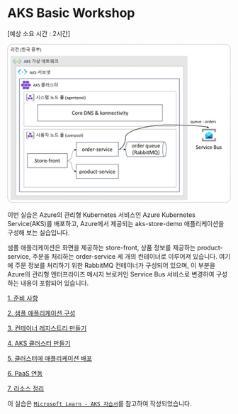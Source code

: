 # AKS Basic Workshop

[예상 소요 시간 : 2시간]

![image.png](./images/image.png)

이번 실습은 Azure의 관리형 Kubernetes 서비스인 Azure Kubernetes Service(AKS)를 배포하고, Azure에서 제공되는 aks-store-demo 애플리케이션을 구성해 보는 실습입니다.

샘플 애플리케이션은 화면을 제공하는 store-front, 상품 정보를 제공하는 product-service, 주문을 처리하는 order-service 세 개의 컨테이너로 이루어져 있습니다. 여기에 주문 정보를 처리하기 위한 RabbitMQ 컨테이너가 구성되어 있으며, 이 부분을 Azure의  관리형 엔터프라이즈 메시지 브로커인 Service Bus 서비스로 변경하여 구성하는 내용이 포함되어 있습니다.

[1. 준비 사항](./1.%20준비%20사항/)

[2. 샘플 애플리케이션 구성](./2.%20샘플%20애플리케이션%20구성/)

[3. 컨테이너 레지스트리 만들기](./3.%20컨테이너%20레지스트리%20만들기/)

[4. AKS 클러스터 만들기](./4.%20AKS%20클러스터%20만들기/)

[5. 클러스터에 애플리케이션 배포](./5.%20클러스터에%20애플리케이션%20배포/)

[6. PaaS 연동](./6.%20PaaS%20연동/)

[7. 리소스 정리](./7.%20리소스%20정리/)

이 실습은 [`Microsoft Learn - AKS 자습서`](https://learn.microsoft.com/ko-kr/azure/aks/tutorial-kubernetes-prepare-app?tabs=azure-cli)를 참고하여 작성되었습니다.
